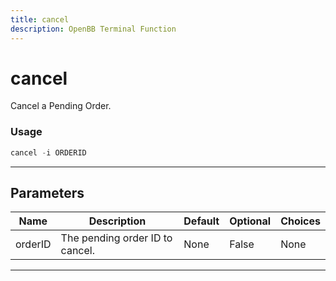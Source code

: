 ```yaml
---
title: cancel
description: OpenBB Terminal Function
---
```


# cancel

Cancel a Pending Order.

### Usage

```python
cancel -i ORDERID
```

---

## Parameters

| Name | Description | Default | Optional | Choices |
| ---- | ----------- | ------- | -------- | ------- |
| orderID | The pending order ID to cancel. | None | False | None |

---
